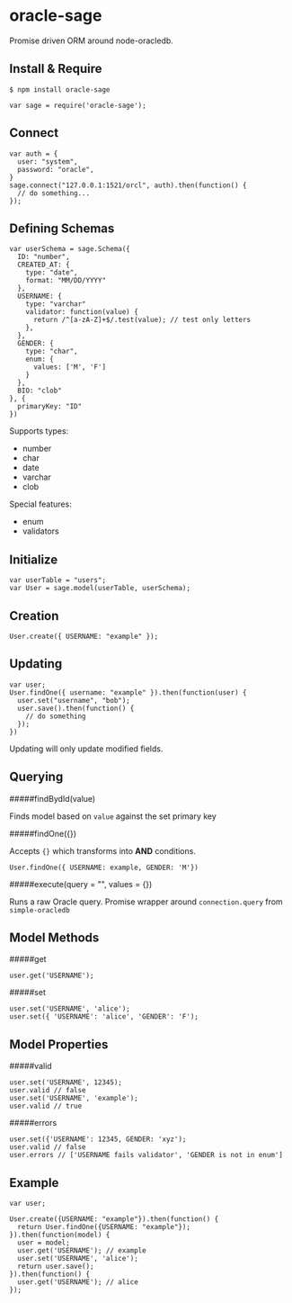 # oracle-sage

Promise driven ORM around node-oracledb.

## Install & Require

`$ npm install oracle-sage`

`var sage = require('oracle-sage');`

## Connect

```
var auth = {
  user: "system",
  password: "oracle",
}
sage.connect("127.0.0.1:1521/orcl", auth).then(function() {
  // do something...
});

```



## Defining Schemas

```
var userSchema = sage.Schema({
  ID: "number",
  CREATED_AT: {
    type: "date",
    format: "MM/DD/YYYY"
  },  
  USERNAME: {
    type: "varchar"
    validator: function(value) {
      return /^[a-zA-Z]+$/.test(value); // test only letters
    },    
  },
  GENDER: {
    type: "char",
    enum: {
      values: ['M', 'F']
    }
  },
  BIO: "clob"
}, {
  primaryKey: "ID"
})
```

Supports types:

- number
- char
- date
- varchar
- clob

Special features:

- enum 
- validators

## Initialize

```
var userTable = "users";
var User = sage.model(userTable, userSchema);
```

## Creation

```
User.create({ USERNAME: "example" });
```

## Updating

```
var user;
User.findOne({ username: "example" }).then(function(user) {
  user.set("username", "bob");
  user.save().then(function() {
    // do something
  });
})
```

Updating will only update modified fields.

## Querying

#####findBydId(value)

Finds model based on `value` against the set primary key

#####findOne({})

Accepts `{}` which transforms into **AND** conditions.

```
User.findOne({ USERNAME: example, GENDER: 'M'})
```

#####execute(query = "", values = {})

Runs a raw Oracle query. Promise wrapper around `connection.query` from `simple-oracledb`

## Model Methods

#####get

```
user.get('USERNAME');
```

#####set

```
user.set('USERNAME', 'alice');
user.set({ 'USERNAME': 'alice', 'GENDER': 'F');
```

## Model Properties


#####valid

```
user.set('USERNAME', 12345);
user.valid // false
user.set('USERNAME', 'example');
user.valid // true
```

#####errors

```
user.set({'USERNAME': 12345, GENDER: 'xyz');
user.valid // false
user.errors // ['USERNAME fails validator', 'GENDER is not in enum']
```

## Example

```
var user;

User.create({USERNAME: "example"}).then(function() {
  return User.findOne({USERNAME: "example"});
}).then(function(model) {
  user = model;  
  user.get('USERNAME'); // example
  user.set('USERNAME', 'alice');
  return user.save();
}).then(function() {
  user.get('USERNAME'); // alice
});
            
```